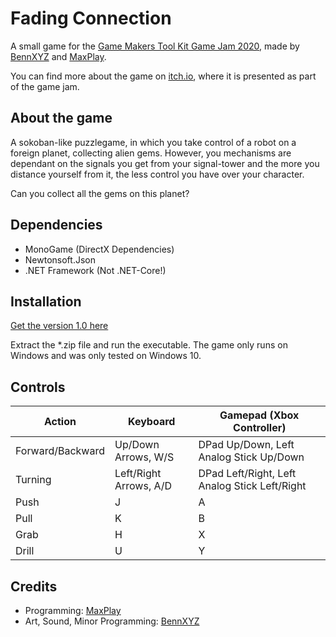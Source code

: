# Fading Connection

A small game for the [Game Makers Tool Kit Game Jam 2020](https://itch.io/jam/gmtk-2020), made by [BennXYZ](https://github.com/BennXYZ) and [MaxPlay](https://github.com/MaxPlay).

You can find more about the game on [itch.io](https://maxplayyt.itch.io/gtmk-jam-2020), where it is presented as part of the game jam.

## About the game

A sokoban-like puzzlegame, in which you take control of a robot on a foreign planet, collecting alien gems. However, you mechanisms are dependant on the signals you get from your signal-tower and the more you distance yourself from it, the less control you have over your character.

Can you collect all the gems on this planet?

## Dependencies

* MonoGame (DirectX Dependencies)
* Newtonsoft.Json
* .NET Framework (Not .NET-Core!)

## Installation

[Get the version 1.0 here](https://github.com/MaxPlay/GmtkJam2020/releases/tag/1.0)

Extract the \*.zip file and run the executable. The game only runs on Windows and was only tested on Windows 10.

## Controls

| Action | Keyboard | Gamepad (Xbox Controller) |
|-|-|-|
| Forward/Backward | Up/Down Arrows, W/S | DPad Up/Down, Left Analog Stick Up/Down |
| Turning | Left/Right Arrows, A/D | DPad Left/Right, Left Analog Stick Left/Right |
| Push | J | A |
| Pull | K | B |
| Grab | H | X |
| Drill | U | Y |

## Credits

* Programming: [MaxPlay](https://github.com/MaxPlay)
* Art, Sound, Minor Programming: [BennXYZ](https://github.com/BennXYZ)
